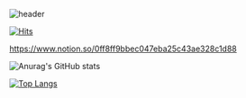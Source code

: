 ![header](https://capsule-render.vercel.app/api?type=waving&color=auto&height=300&section=header&text=jukangpark%20🌏&fontSize=90)

[![Hits](https://hits.seeyoufarm.com/api/count/incr/badge.svg?url=https%3A%2F%2Fgithub.com%2Fjukangpark&count_bg=%235B4BF5&title_bg=%23848484&icon=&icon_color=%23E7E7E7&title=visit&edge_flat=false)](https://hits.seeyoufarm.com)

https://www.notion.so/0ff8ff9bbec047eba25c43ae328c1d88

![Anurag's GitHub stats](https://github-readme-stats.vercel.app/api?username=jukangpark&show_icons=true&theme=radical)

[![Top Langs](https://github-readme-stats.vercel.app/api/top-langs/?username=jukangpark)](https://github.com/anuraghazra/github-readme-stats)
